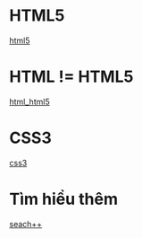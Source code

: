 
# HTML5
[html5](html5.md)
# HTML != HTML5
[html_html5](html_html5.md)
# CSS3
[css3](css3.md)
# Tìm hiều thêm
[seach++](seach++.md)